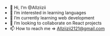 - 👋 Hi, I’m @Allziizii
- 👀 I’m interested in learning languages
- 🌱 I’m currently learning web development
- 💞️ I’m looking to collaborate on React projects
- 📫 How to reach me => Allziizii2121@gmail.com

<!---
Allziizii/Allziizii is a ✨ special ✨ repository because its `README.md` (this file) appears on your GitHub profile.
You can click the Preview link to take a look at your changes.
--->
